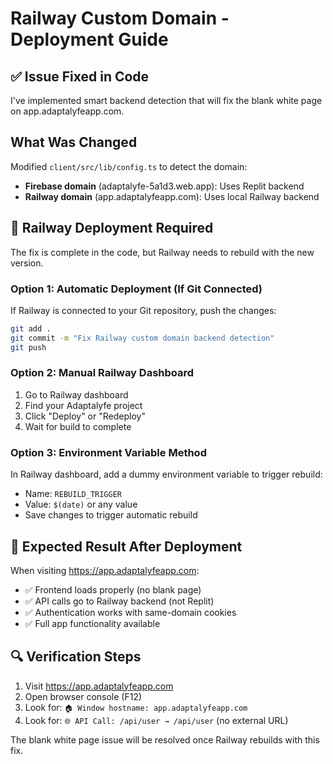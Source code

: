 # Railway Custom Domain - Deployment Guide

## ✅ **Issue Fixed in Code**
I've implemented smart backend detection that will fix the blank white page on app.adaptalyfeapp.com.

## What Was Changed
Modified `client/src/lib/config.ts` to detect the domain:
- **Firebase domain** (adaptalyfe-5a1d3.web.app): Uses Replit backend
- **Railway domain** (app.adaptalyfeapp.com): Uses local Railway backend

## 🔄 **Railway Deployment Required**
The fix is complete in the code, but Railway needs to rebuild with the new version.

### Option 1: Automatic Deployment (If Git Connected)
If Railway is connected to your Git repository, push the changes:
```bash
git add .
git commit -m "Fix Railway custom domain backend detection"
git push
```

### Option 2: Manual Railway Dashboard
1. Go to Railway dashboard
2. Find your Adaptalyfe project  
3. Click "Deploy" or "Redeploy"
4. Wait for build to complete

### Option 3: Environment Variable Method
In Railway dashboard, add a dummy environment variable to trigger rebuild:
- Name: `REBUILD_TRIGGER`
- Value: `$(date)` or any value
- Save changes to trigger automatic rebuild

## 🎯 **Expected Result After Deployment**
When visiting https://app.adaptalyfeapp.com:
- ✅ Frontend loads properly (no blank page)
- ✅ API calls go to Railway backend (not Replit)
- ✅ Authentication works with same-domain cookies
- ✅ Full app functionality available

## 🔍 **Verification Steps**
1. Visit https://app.adaptalyfeapp.com
2. Open browser console (F12)
3. Look for: `🏠 Window hostname: app.adaptalyfeapp.com`
4. Look for: `🌐 API Call: /api/user → /api/user` (no external URL)

The blank white page issue will be resolved once Railway rebuilds with this fix.